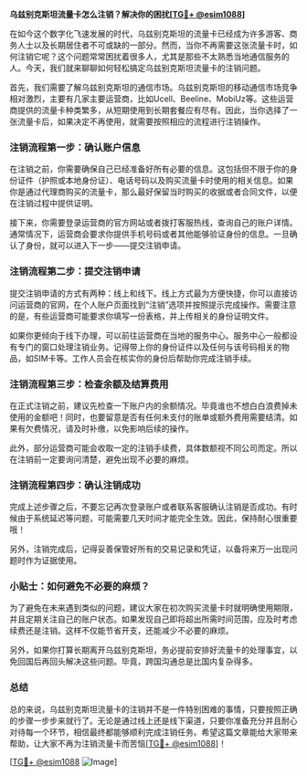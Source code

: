 **乌兹别克斯坦流量卡怎么注销？解决你的困扰[[TG💪+ @esim1088](https://t.me/s/esim1088)]**

在如今这个数字化飞速发展的时代，乌兹别克斯坦的流量卡已经成为许多游客、商务人士以及长期居住者不可或缺的一部分。然而，当你不再需要这张流量卡时，如何注销它呢？这个问题常常困扰着很多人，尤其是那些不太熟悉当地通信服务的人。今天，我们就来聊聊如何轻松搞定乌兹别克斯坦流量卡的注销问题。

首先，我们需要了解乌兹别克斯坦的通信市场。乌兹别克斯坦的移动通信市场竞争相对激烈，主要有几家主要运营商，比如Ucell、Beeline、MobiUz等。这些运营商提供的流量卡种类繁多，从短期使用到长期套餐应有尽有。因此，当你选择了一张流量卡后，如果决定不再使用，就需要按照相应的流程进行注销操作。

### 注销流程第一步：确认账户信息

在注销之前，你需要确保自己已经准备好所有必要的信息。这包括但不限于你的身份证件（护照或本地身份证）、电话号码以及购买流量卡时使用的相关信息。如果你是通过代理商购买的流量卡，那么最好保留当时购买的收据或者合同文件，以便在注销过程中提供证明。

接下来，你需要登录运营商的官方网站或者拨打客服热线，查询自己的账户详情。通常情况下，运营商会要求你提供手机号码或者其他能够验证身份的信息。一旦确认了身份，就可以进入下一步——提交注销申请。

### 注销流程第二步：提交注销申请

提交注销申请的方式有两种：线上和线下。线上方式最为方便快捷，你可以直接访问运营商的官网，在个人账户页面找到“注销”选项并按照提示完成操作。需要注意的是，有些运营商可能要求你填写一份表格，并上传相关的身份证明文件。

如果你更倾向于线下办理，可以前往运营商在当地的服务中心。服务中心一般都设有专门的窗口处理注销业务。记得带上你的身份证件以及任何与该号码相关的物品，如SIM卡等。工作人员会在核实你的身份后帮助你完成注销手续。

### 注销流程第三步：检查余额及结算费用

在正式注销之前，建议先检查一下账户内的余额情况。毕竟谁也不想白白浪费掉未使用的金额吧！同时，也要留意是否有任何未支付的账单或额外费用需要结清。如果有欠费情况，请及时补缴，以免影响后续的操作。

此外，部分运营商可能会收取一定的注销手续费，具体数额视不同公司而定。所以在注销前一定要询问清楚，避免出现不必要的麻烦。

### 注销流程第四步：确认注销成功

完成上述步骤之后，不要忘记再次登录账户或者联系客服确认注销是否成功。有时候由于系统延迟等问题，可能需要几天时间才能完全生效。因此，保持耐心很重要哦！

另外，注销完成后，记得妥善保管好所有的交易记录和凭证，以备将来万一出现问题时作为证据使用。

### 小贴士：如何避免不必要的麻烦？

为了避免在未来遇到类似的问题，建议大家在初次购买流量卡时就明确使用期限，并且定期关注自己的账户状态。如果发现自己即将超出所需时间范围，应及时考虑续费还是注销。这样不仅能节省开支，还能减少不必要的麻烦。

另外，如果你打算长期离开乌兹别克斯坦，务必提前安排好流量卡的处理事宜，以免回国后再回头解决这些问题。毕竟，跨国沟通总是比国内复杂得多。

### 总结

总的来说，乌兹别克斯坦流量卡的注销并不是一件特别困难的事情，只要按照正确的步骤一步步来就行了。无论是通过线上还是线下渠道，只要你准备充分并且耐心对待每一个环节，相信最终都能够顺利完成注销任务。希望这篇文章能给大家带来帮助，让大家不再为注销流量卡而苦恼[[TG💪+ @esim1088](https://t.me/s/esim1088)]！

[[TG💪+ @esim1088](https://t.me/s/esim1088) ![Image](https://i.postimg.cc/4NQfJmqS/Snipaste-2025-05-13-00-14-12.png)]